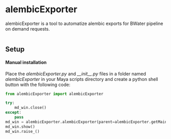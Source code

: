 # alembicExporter
alembicExporter is a tool to automatize alembic exports for BWater pipeline on demand requests.

<img src=""></img>

## Setup

#### Manual installation

Place the *alembicExporter.py* and *\_\_init\_\_.py* files in a folder named *alembicExporter* in your Maya scripts directory and create a python shell button with the following code:

```python
from alembicExporter import alembicExporter

try:
    md_win.close()
except:
    pass
md_win = alembicExporter.alembicExporter(parent=alembicExporter.getMainWindow())
md_win.show()
md_win.raise_()
```
